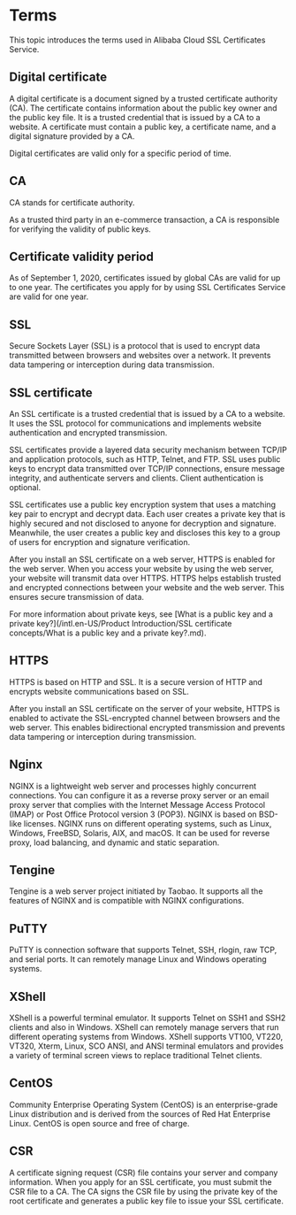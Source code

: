 # Terms

This topic introduces the terms used in Alibaba Cloud SSL Certificates Service.

## Digital certificate

A digital certificate is a document signed by a trusted certificate authority \(CA\). The certificate contains information about the public key owner and the public key file. It is a trusted credential that is issued by a CA to a website. A certificate must contain a public key, a certificate name, and a digital signature provided by a CA.

Digital certificates are valid only for a specific period of time.

## CA

CA stands for certificate authority.

As a trusted third party in an e-commerce transaction, a CA is responsible for verifying the validity of public keys.

## Certificate validity period

As of September 1, 2020, certificates issued by global CAs are valid for up to one year. The certificates you apply for by using SSL Certificates Service are valid for one year.

## SSL

Secure Sockets Layer \(SSL\) is a protocol that is used to encrypt data transmitted between browsers and websites over a network. It prevents data tampering or interception during data transmission.

## SSL certificate

An SSL certificate is a trusted credential that is issued by a CA to a website. It uses the SSL protocol for communications and implements website authentication and encrypted transmission.

SSL certificates provide a layered data security mechanism between TCP/IP and application protocols, such as HTTP, Telnet, and FTP. SSL uses public keys to encrypt data transmitted over TCP/IP connections, ensure message integrity, and authenticate servers and clients. Client authentication is optional.

SSL certificates use a public key encryption system that uses a matching key pair to encrypt and decrypt data. Each user creates a private key that is highly secured and not disclosed to anyone for decryption and signature. Meanwhile, the user creates a public key and discloses this key to a group of users for encryption and signature verification.

After you install an SSL certificate on a web server, HTTPS is enabled for the web server. When you access your website by using the web server, your website will transmit data over HTTPS. HTTPS helps establish trusted and encrypted connections between your website and the web server. This ensures secure transmission of data.

For more information about private keys, see [What is a public key and a private key?](/intl.en-US/Product Introduction/SSL certificate concepts/What is a public key and a private key?.md).

## HTTPS

HTTPS is based on HTTP and SSL. It is a secure version of HTTP and encrypts website communications based on SSL.

After you install an SSL certificate on the server of your website, HTTPS is enabled to activate the SSL-encrypted channel between browsers and the web server. This enables bidirectional encrypted transmission and prevents data tampering or interception during transmission.

## Nginx

NGINX is a lightweight web server and processes highly concurrent connections. You can configure it as a reverse proxy server or an email proxy server that complies with the Internet Message Access Protocol \(IMAP\) or Post Office Protocol version 3 \(POP3\). NGINX is based on BSD-like licenses. NGINX runs on different operating systems, such as Linux, Windows, FreeBSD, Solaris, AIX, and macOS. It can be used for reverse proxy, load balancing, and dynamic and static separation.

## Tengine

Tengine is a web server project initiated by Taobao. It supports all the features of NGINX and is compatible with NGINX configurations.

## PuTTY

PuTTY is connection software that supports Telnet, SSH, rlogin, raw TCP, and serial ports. It can remotely manage Linux and Windows operating systems.

## XShell

XShell is a powerful terminal emulator. It supports Telnet on SSH1 and SSH2 clients and also in Windows. XShell can remotely manage servers that run different operating systems from Windows. XShell supports VT100, VT220, VT320, Xterm, Linux, SCO ANSI, and ANSI terminal emulators and provides a variety of terminal screen views to replace traditional Telnet clients.

## CentOS

Community Enterprise Operating System \(CentOS\) is an enterprise-grade Linux distribution and is derived from the sources of Red Hat Enterprise Linux. CentOS is open source and free of charge.

## CSR

A certificate signing request \(CSR\) file contains your server and company information. When you apply for an SSL certificate, you must submit the CSR file to a CA. The CA signs the CSR file by using the private key of the root certificate and generates a public key file to issue your SSL certificate.

